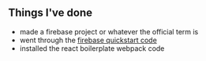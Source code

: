 ## Things I've done

* made a firebase project or whatever the official term is
* went through the [firebase quickstart code](https://cloud.google.com/firestore/docs/quickstart-servers#node.js)
* installed the react boilerplate webpack code